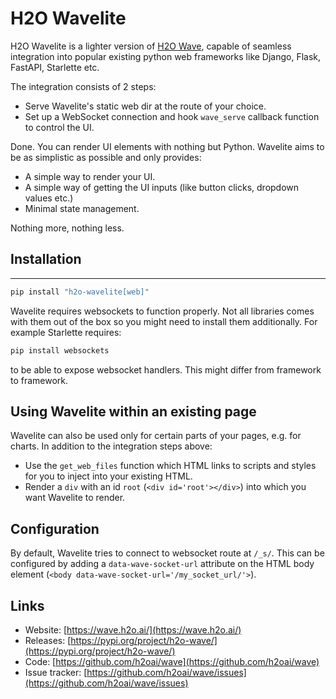 # H2O Wavelite

H2O Wavelite is a lighter version of [H2O Wave](https://wave.h2o.ai/), capable of seamless integration into popular existing python web frameworks like Django, Flask, FastAPI, Starlette etc.

The integration consists of 2 steps:

* Serve Wavelite's static web dir at the route of your choice.
* Set up a WebSocket connection and hook `wave_serve` callback function to control the UI.

Done. You can render UI elements with nothing but Python. Wavelite aims to be as simplistic as possible and only provides:

* A simple way to render your UI.
* A simple way of getting the UI inputs (like button clicks, dropdown values etc.)
* Minimal state management.

Nothing more, nothing less.

## Installation

----------

```bash
pip install "h2o-wavelite[web]"
```

Wavelite requires websockets to function properly. Not all libraries comes with them out of the box so you might need to install them additionally. For example Starlette requires:

```bash
pip install websockets
```

to be able to expose websocket handlers. This might differ from framework to framework.

## Using Wavelite within an existing page

Wavelite can also be used only for certain parts of your pages, e.g. for charts. In addition to the integration steps above:

* Use the `get_web_files` function which HTML links to scripts and styles for you to inject into your existing HTML.
* Render a `div` with an id `root` (`<div id='root'></div>`) into which you want Wavelite to render.

## Configuration

By default, Wavelite tries to connect to websocket route at `/_s/`. This can be configured by adding a `data-wave-socket-url` attribute on the HTML body element (`<body data-wave-socket-url='/my_socket_url/'>`).

## Links

* Website: [https://wave.h2o.ai/](https://wave.h2o.ai/)
* Releases: [https://pypi.org/project/h2o-wave/](https://pypi.org/project/h2o-wave/)
* Code: [https://github.com/h2oai/wave](https://github.com/h2oai/wave)
* Issue tracker: [https://github.com/h2oai/wave/issues](https://github.com/h2oai/wave/issues)
